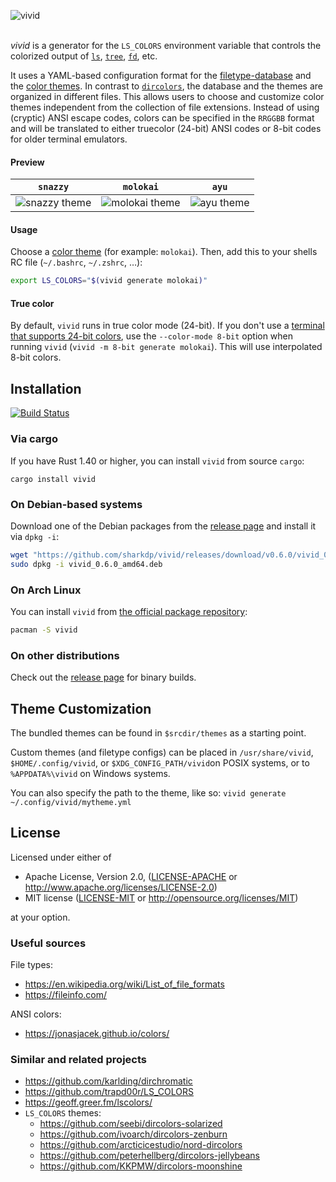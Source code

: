 ![vivid](doc/vivid.png)
<br><br>

*vivid* is a generator for the `LS_COLORS` environment variable that controls the colorized output of
[`ls`](https://www.gnu.org/software/coreutils/manual/html_node/ls-invocation.html#ls-invocation), [`tree`](http://mama.indstate.edu/users/ice/tree/),
[`fd`](https://github.com/sharkdp/fd), etc.

It uses a YAML-based configuration format for the [filetype-database](config/filetypes.yml)
and the [color themes](themes/). In contrast to
[`dircolors`](https://www.gnu.org/software/coreutils/manual/html_node/dircolors-invocation.html#dircolors-invocation),
the database and the themes are organized in different files. This allows users to
choose and customize color themes independent from the collection of file extensions.
Instead of using (cryptic) ANSI escape codes, colors can be specified in the `RRGGBB`
format and will be translated to either truecolor (24-bit) ANSI codes or 8-bit codes
for older terminal emulators.

#### Preview

| `snazzy` | `molokai` | `ayu` |
| --- | --- | --- |
| ![snazzy theme](https://i.imgur.com/ECdQqxb.png) | ![molokai theme](https://i.imgur.com/5OiAczQ.png) | ![ayu theme](https://i.imgur.com/LC4Cx8E.png) |


#### Usage

Choose a [color theme](themes/) (for example: `molokai`). Then, add this to your shells RC file
(`~/.bashrc`, `~/.zshrc`, …):

``` bash
export LS_COLORS="$(vivid generate molokai)"
```

#### True color

By default, `vivid` runs in true color mode (24-bit). If you don't use a [terminal
that supports 24-bit colors](https://gist.github.com/XVilka/8346728), use the `--color-mode 8-bit`
option when running `vivid` (`vivid -m 8-bit generate molokai`). This will use interpolated 8-bit
colors.

## Installation

[![Build Status](https://travis-ci.org/sharkdp/vivid.svg?branch=master)](https://travis-ci.org/sharkdp/vivid)

### Via cargo

If you have Rust 1.40 or higher, you can install `vivid` from source `cargo`:
```
cargo install vivid
```

### On Debian-based systems

Download one of the Debian packages from the [release page](https://github.com/sharkdp/vivid/releases)
and install it via `dpkg -i`:

``` bash
wget "https://github.com/sharkdp/vivid/releases/download/v0.6.0/vivid_0.6.0_amd64.deb"
sudo dpkg -i vivid_0.6.0_amd64.deb
```

### On Arch Linux

You can install `vivid` from [the official package repository](https://www.archlinux.org/packages/community/x86_64/vivid/):

``` bash
pacman -S vivid
```

### On other distributions

Check out the [release page](https://github.com/sharkdp/vivid/releases) for binary builds.

## Theme Customization

The bundled themes can be found in `$srcdir/themes` as a starting point.

Custom themes (and filetype configs) can be placed in `/usr/share/vivid`, `$HOME/.config/vivid`, or `$XDG_CONFIG_PATH/vivid`on POSIX systems,
or to `%APPDATA%\vivid` on Windows systems.

You can also specify the path to the theme, like so: `vivid generate ~/.config/vivid/mytheme.yml`

## License

Licensed under either of

 * Apache License, Version 2.0, ([LICENSE-APACHE](LICENSE-APACHE) or http://www.apache.org/licenses/LICENSE-2.0)
 * MIT license ([LICENSE-MIT](LICENSE-MIT) or http://opensource.org/licenses/MIT)

at your option.

### Useful sources

File types:
- https://en.wikipedia.org/wiki/List_of_file_formats
- https://fileinfo.com/

ANSI colors:
- https://jonasjacek.github.io/colors/

### Similar and related projects

- https://github.com/karlding/dirchromatic
- https://github.com/trapd00r/LS_COLORS
- https://geoff.greer.fm/lscolors/
- `LS_COLORS` themes:
   - https://github.com/seebi/dircolors-solarized
   - https://github.com/ivoarch/dircolors-zenburn
   - https://github.com/arcticicestudio/nord-dircolors
   - https://github.com/peterhellberg/dircolors-jellybeans
   - https://github.com/KKPMW/dircolors-moonshine
